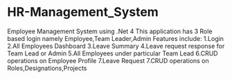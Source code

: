# HR-Management_System
Employee Management System using .Net 4 This application has 3 Role based login namely Employee,Team Leader,Admin Features include: 1.Login 2.All Employees Dashboard 3.Leave Summary 4.Leave request response for Team Lead or Admin 5.All Employees under particular Team Lead 6.CRUD operations on Employee Profile 7.Leave Request 7.CRUD operations on Roles,Designations,Projects
